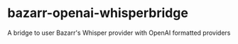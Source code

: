 # bazarr-openai-whisperbridge
A bridge to user Bazarr's Whisper provider with OpenAI formatted providers
